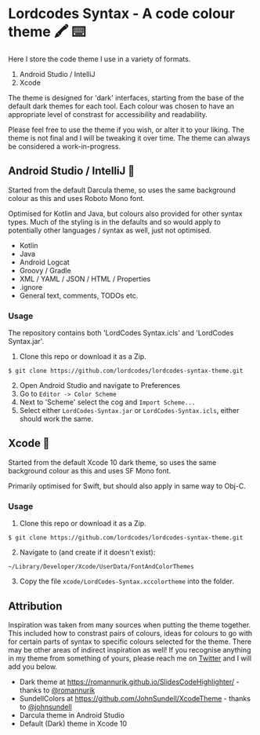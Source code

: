 # Lordcodes Syntax - A code colour theme 🖍 ⌨️

Here I store the code theme I use in a variety of formats.

1. Android Studio / IntelliJ
2. Xcode

The theme is designed for 'dark' interfaces, starting from the base of the default dark themes for each tool. Each colour was chosen to have an appropriate level of constrast for accessibility and readability.

Please feel free to use the theme if you wish, or alter it to your liking. The theme is not final and I will be tweaking it over time. The theme can always be considered a work-in-progress.

## Android Studio / IntelliJ 🤖

Started from the default Darcula theme, so uses the same background colour as this and uses Roboto Mono font.

Optimised for Kotlin and Java, but colours also provided for other syntax types. Much of the styling is in the defaults and so would apply to potentially other languages / syntax as well, just not optimised.

- Kotlin
- Java
- Android Logcat
- Groovy / Gradle
- XML / YAML / JSON / HTML / Properties
- .ignore
- General text, comments, TODOs etc.

### Usage

The repository contains both 'LordCodes Syntax.icls' and 'LordCodes Syntax.jar'.

1. Clone this repo or download it as a Zip.
```
$ git clone https://github.com/lordcodes/lordcodes-syntax-theme.git
```
2. Open Android Studio and navigate to Preferences
3. Go to `Editor -> Color Scheme`
4. Next to 'Scheme' select the cog and `Import Scheme...`
5. Select either `LordCodes-Syntax.jar` or `LordCodes-Syntax.icls`, either should work the same.

## Xcode 📱

Started from the default Xcode 10 dark theme, so uses the same background colour as this and uses SF Mono font.

Primarily optimised for Swift, but should also apply in same way to Obj-C.

### Usage

1. Clone this repo or download it as a Zip.
```
$ git clone https://github.com/lordcodes/lordcodes-syntax-theme.git
```
2. Navigate to (and create if it doesn't exist):
```
~/Library/Developer/Xcode/UserData/FontAndColorThemes
```
3. Copy the file `xcode/LordCodes-Syntax.xccolortheme` into the folder.

## Attribution

Inspiration was taken from many sources when putting the theme together. This included how to constrast pairs of colours, ideas for colours to go with for certain parts of syntax to specific colours selected for the theme. There may be other areas of indirect inspiration as well! If you recognise anything in my theme from something of yours, please reach me on [Twitter](https://twitter.com/lordcodes) and I will add you below.

- Dark theme at https://romannurik.github.io/SlidesCodeHighlighter/ - thanks to [@romannurik](https://github.com/romannurik)
- SundellColors at https://github.com/JohnSundell/XcodeTheme - thanks to [@johnsundell](https://github.com/JohnSundell)
- Darcula theme in Android Studio
- Default (Dark) theme in Xcode 10
